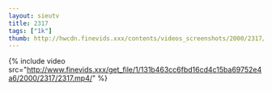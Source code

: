 ```yaml
--- 
layout: sieutv
title: 2317
tags: ["1k"]
thumb: http://hwcdn.finevids.xxx/contents/videos_screenshots/2000/2317/preview.mp4.jpg
---
```

{% include video src="http://www.finevids.xxx/get_file/1/131b463cc6fbd16cd4c15ba69752e4a6/2000/2317/2317.mp4/" %} 
